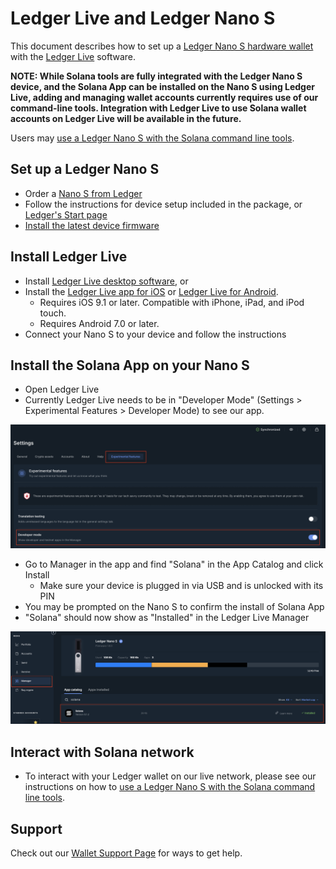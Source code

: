 # Ledger Live and Ledger Nano S
This document describes how to set up a
[Ledger Nano S hardware wallet](https://shop.ledger.com/products/ledger-nano-s)
with the [Ledger Live](https://www.ledger.com/ledger-live) software.

**NOTE: While Solana tools are fully integrated with the Ledger Nano S device,
and the Solana App can be installed on the Nano S using Ledger Live, adding and
managing wallet accounts currently requires use of our command-line tools.
Integration with Ledger Live to use Solana wallet accounts on Ledger Live
will be available in the future.**

Users may [use a Ledger Nano S with the Solana command
line tools](../hardware-wallets/ledger.md).

## Set up a Ledger Nano S
 - Order a [Nano S from Ledger](https://shop.ledger.com/products/ledger-nano-s)
 - Follow the instructions for device setup included in the package,
 or [Ledger's Start page](https://www.ledger.com/start/)
- [Install the latest device firmware](https://support.ledgerwallet.com/hc/en-us/articles/360002731113-Update-Ledger-Nano-S-firmware)

## Install Ledger Live
 - Install [Ledger Live desktop software](https://www.ledger.com/ledger-live/),
 or
 - Install the [Ledger Live app for iOS](https://apps.apple.com/app/id1361671700)
 or [Ledger Live for Android](https://play.google.com/store/apps/details?id=com.ledger.live).
   - Requires iOS 9.1 or later. Compatible with iPhone, iPad, and iPod touch.
   - Requires Android 7.0 or later.
 - Connect your Nano S to your device and follow the instructions

## Install the Solana App on your Nano S
 - Open Ledger Live
 - Currently Ledger Live needs to be in "Developer Mode"
 (Settings > Experimental Features > Developer Mode) to see our app.

 ![Enabling Developer Mode](../.gitbook/assets/ledger-live-enable-developer-mode.png)

 - Go to Manager in the app and find "Solana" in the App Catalog and
 click Install
   - Make sure your device is plugged in via USB and is unlocked with its PIN
 - You may be prompted on the Nano S to confirm the install of Solana App
 - "Solana" should now show as "Installed" in the Ledger Live Manager

 ![Installed Solana App in Manager](../.gitbook/assets/ledger-live-install-solana-app.png)

## Interact with Solana network
- To interact with your Ledger wallet on our live network, please see our
instructions on how to
[use a Ledger Nano S with the Solana command line tools](../hardware-wallets/ledger.md).

## Support

Check out our [Wallet Support Page](/support.md) for ways to get help.
